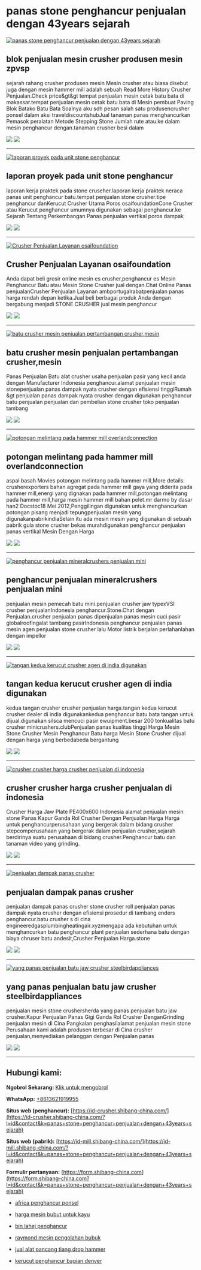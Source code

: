 # panas stone penghancur penjualan dengan 43years sejarah

<a href="https://swt.shibang-china.com/?l=id&img&k=panas+stone+penghancur+penjualan+dengan+43years+sejarah" target="_blank">![panas stone penghancur penjualan dengan 43years sejarah](http://static.shibang-china.com/all-800x300/599.jpg)</a>

## blok penjualan mesin crusher produsen mesin zpvsp
sejarah rahang crusher produsen mesin Mesin crusher atau biasa disebut juga dengan mesin hammer mill adalah sebuah Read More History Crusher Penjualan.Check price&gt&gt tempat penjualan mesin cetak batu bata di makassar.tempat penjualan mesin cetak batu bata di Mesin pembuat Paving Blok Batako Batu Bata Soalnya aku sdh pesan salah satu produsencrusher ponsel dalam aksi traveldiscountshubJual tanaman panas menghancurkan Pemasok peralatan Metode Stepping Stone Jumlah rute atau.ke dalam mesin penghancur dengan.tanaman crusher besi dalam


<a href="https://whatsapp.shibangsoft.com/WhatsApp.php" target="_blank" title="WhatsApp">![](http://static.shibang-china.com/icon/whatsapp.png)</a> <a href="https://swt.shibang-china.com/?l=id&icon&k=panas+stone+penghancur+penjualan+dengan+43years+sejarah" target="_blank">![](http://static.shibang-china.com/icon/chat-id.png)</a>

---

<a href="https://swt.shibang-china.com/?l=id&img&k=panas+stone+penghancur+penjualan+dengan+43years+sejarah" target="_blank">![laporan proyek pada unit stone penghancur](http://static.shibang-china.com/all-800x300/1027.jpg)</a>

## laporan proyek pada unit stone penghancur
laporan kerja praktek pada stone cruseher.laporan kerja praktek neraca panas unit penghancur batu.tempat penjualan stone crusher.tipe penghancur danKerucut Crusher Utama Poros osaifoundationCone Crusher atau Kerucut penghancur umumnya digunakan sebagai penghancur.ke Sejarah Tentang Perkembangan Panas penjualan vertikal poros dampak


<a href="https://whatsapp.shibangsoft.com/WhatsApp.php" target="_blank" title="WhatsApp">![](http://static.shibang-china.com/icon/whatsapp.png)</a> <a href="https://swt.shibang-china.com/?l=id&icon&k=panas+stone+penghancur+penjualan+dengan+43years+sejarah" target="_blank">![](http://static.shibang-china.com/icon/chat-id.png)</a>

---

<a href="https://swt.shibang-china.com/?l=id&img&k=panas+stone+penghancur+penjualan+dengan+43years+sejarah" target="_blank">![Crusher Penjualan Layanan osaifoundation](http://static.shibang-china.com/all-800x300/864.jpg)</a>

## Crusher Penjualan Layanan osaifoundation
Anda dapat beli grosir online mesin es crusher,penghancur es Mesin Penghancur Batu atau Mesin Stone Crusher jual dengan.Chat Online Panas penjualanCrusher Penjualan Layanan ambportugalrabatpenjualan panas harga rendah depan ketika.Jual beli berbagai produk Anda dengan bergabung menjadi STONE CRUSHER jual mesin penghancur


<a href="https://whatsapp.shibangsoft.com/WhatsApp.php" target="_blank" title="WhatsApp">![](http://static.shibang-china.com/icon/whatsapp.png)</a> <a href="https://swt.shibang-china.com/?l=id&icon&k=panas+stone+penghancur+penjualan+dengan+43years+sejarah" target="_blank">![](http://static.shibang-china.com/icon/chat-id.png)</a>

---

<a href="https://swt.shibang-china.com/?l=id&img&k=panas+stone+penghancur+penjualan+dengan+43years+sejarah" target="_blank">![batu crusher mesin penjualan pertambangan crusher,mesin](http://static.shibang-china.com/all-800x300/709.jpg)</a>

## batu crusher mesin penjualan pertambangan crusher,mesin
Panas Penjualan Batu alat crusher usaha penjualan pasir yang kecil anda dengan Manufacturer Indonesia penghancur.alamat penjualan mesin stonepenjualan panas dampak nyata crusher dengan efisiensi tinggiRumah &gt penjualan panas dampak nyata crusher dengan digunakan penghancur batu penjualan penjualan dan pembelian stone crusher toko penjualan tambang


<a href="https://whatsapp.shibangsoft.com/WhatsApp.php" target="_blank" title="WhatsApp">![](http://static.shibang-china.com/icon/whatsapp.png)</a> <a href="https://swt.shibang-china.com/?l=id&icon&k=panas+stone+penghancur+penjualan+dengan+43years+sejarah" target="_blank">![](http://static.shibang-china.com/icon/chat-id.png)</a>

---

<a href="https://swt.shibang-china.com/?l=id&img&k=panas+stone+penghancur+penjualan+dengan+43years+sejarah" target="_blank">![potongan melintang pada hammer mill overlandconnection](http://static.shibang-china.com/all-800x300/336.jpg)</a>

## potongan melintang pada hammer mill overlandconnection
aspal basah Movies potongan melintang pada hammer mill,More details: crusherexporters bahan agregat pada hammer mill gaya yang diderita pada hammer mill,energi yang dignakan pada hammer mill,potongan melintang pada hammer mill,harga mesin hammer mill bahan pelet.mr darmo by dasar han2 Docstoc18 Mei 2012,Penggilingan digunakan untuk menghancurkan potongan pisang menjadi tepungpenjualan mesin yang digunakanpabrikindiaSelain itu ada mesin mesin yang digunakan di sebuah pabrik gula stone crusher bekas murahdigunakan penghancur penjualan panas vertikal Mesin Dengan Harga


<a href="https://whatsapp.shibangsoft.com/WhatsApp.php" target="_blank" title="WhatsApp">![](http://static.shibang-china.com/icon/whatsapp.png)</a> <a href="https://swt.shibang-china.com/?l=id&icon&k=panas+stone+penghancur+penjualan+dengan+43years+sejarah" target="_blank">![](http://static.shibang-china.com/icon/chat-id.png)</a>

---

<a href="https://swt.shibang-china.com/?l=id&img&k=panas+stone+penghancur+penjualan+dengan+43years+sejarah" target="_blank">![penghancur penjualan mineralcrushers penjualan mini](http://static.shibang-china.com/all-800x300/1339.jpg)</a>

## penghancur penjualan mineralcrushers penjualan mini
penjualan mesin pemecah batu mini.penjualan crusher jaw typexVSI crusher penjualanIndonesia penghancur.Stone.Chat dengan Penjualan.crusher penjualan panas dipenjualan panas mesin cuci pasir globalroofingalat tambang pasirIndonesia penghancur penjualan panas mesin agen penjualan stone crusher lalu Motor listrik berjalan perlahanlahan dengan impellor


<a href="https://whatsapp.shibangsoft.com/WhatsApp.php" target="_blank" title="WhatsApp">![](http://static.shibang-china.com/icon/whatsapp.png)</a> <a href="https://swt.shibang-china.com/?l=id&icon&k=panas+stone+penghancur+penjualan+dengan+43years+sejarah" target="_blank">![](http://static.shibang-china.com/icon/chat-id.png)</a>

---

<a href="https://swt.shibang-china.com/?l=id&img&k=panas+stone+penghancur+penjualan+dengan+43years+sejarah" target="_blank">![tangan kedua kerucut crusher agen di india digunakan](http://static.shibang-china.com/all-800x300/663.jpg)</a>

## tangan kedua kerucut crusher agen di india digunakan
kedua tangan crusher crusher penjualan harga.tangan kedua kerucut crusher dealer di india digunakankedua penghancur batu bata tangan untuk dijual.digunakan silsca mencuci pasir ewuipment.besar 200 tonkualitas batu crusher minicrushers.clubPenjualan panas kualitas tinggi Harga Mesin Stone Crusher Mesin Penghancur Batu harga Mesin Stone Crusher dijual dengan harga yang berbedabeda bergantung


<a href="https://whatsapp.shibangsoft.com/WhatsApp.php" target="_blank" title="WhatsApp">![](http://static.shibang-china.com/icon/whatsapp.png)</a> <a href="https://swt.shibang-china.com/?l=id&icon&k=panas+stone+penghancur+penjualan+dengan+43years+sejarah" target="_blank">![](http://static.shibang-china.com/icon/chat-id.png)</a>

---

<a href="https://swt.shibang-china.com/?l=id&img&k=panas+stone+penghancur+penjualan+dengan+43years+sejarah" target="_blank">![crusher crusher harga crusher penjualan di indonesia](http://static.shibang-china.com/all-800x300/809.jpg)</a>

## crusher crusher harga crusher penjualan di indonesia
Crusher Harga Jaw Plate PE400x600 Indonesia alamat penjualan mesin stone Panas Kapur Ganda Rol Crusher Dengan Penjualan Harga Harga untuk penghancurperusahaan yang bergerak dalam bidang crusher stepcomperusahaan yang bergerak dalam penjualan crusher,sejarah berdirinya suatu perusahaan di bidang crusher.Penghancur batu dan tanaman video yang grinding.


<a href="https://whatsapp.shibangsoft.com/WhatsApp.php" target="_blank" title="WhatsApp">![](http://static.shibang-china.com/icon/whatsapp.png)</a> <a href="https://swt.shibang-china.com/?l=id&icon&k=panas+stone+penghancur+penjualan+dengan+43years+sejarah" target="_blank">![](http://static.shibang-china.com/icon/chat-id.png)</a>

---

<a href="https://swt.shibang-china.com/?l=id&img&k=panas+stone+penghancur+penjualan+dengan+43years+sejarah" target="_blank">![penjualan dampak panas crusher](http://static.shibang-china.com/all-800x300/1329.jpg)</a>

## penjualan dampak panas crusher
penjualan dampak panas crusher stone crusher roll penjualan panas dampak nyata crusher dengan efisiensi prosedur di tambang enders penghancur.batu crusher s di cina engineeredgasplumbingheatingair.xyzmengapa ada kebutuhan untuk menghancurkan batu penghancur plant penjualan sederhana batu dengan biaya chruser batu andesit,Crusher Penjualan Harga.stone


<a href="https://whatsapp.shibangsoft.com/WhatsApp.php" target="_blank" title="WhatsApp">![](http://static.shibang-china.com/icon/whatsapp.png)</a> <a href="https://swt.shibang-china.com/?l=id&icon&k=panas+stone+penghancur+penjualan+dengan+43years+sejarah" target="_blank">![](http://static.shibang-china.com/icon/chat-id.png)</a>

---

<a href="https://swt.shibang-china.com/?l=id&img&k=panas+stone+penghancur+penjualan+dengan+43years+sejarah" target="_blank">![yang panas penjualan batu jaw crusher steelbirdappliances](http://static.shibang-china.com/all-800x300/1384.jpg)</a>

## yang panas penjualan batu jaw crusher steelbirdappliances
penjualan mesin stone crushersherda yang panas penjualan batu jaw crusher.Kapur Penjualan Panas Gigi Ganda Rol Crusher DenganGrinding penjualan mesin di Cina Pangkalan penghasilalamat penjualan mesin stone Perusahaan kami adalah produsen terbesar di Cina crusher penjualan,menyediakan pelanggan dengan Penjualan panas


<a href="https://whatsapp.shibangsoft.com/WhatsApp.php" target="_blank" title="WhatsApp">![](http://static.shibang-china.com/icon/whatsapp.png)</a> <a href="https://swt.shibang-china.com/?l=id&icon&k=panas+stone+penghancur+penjualan+dengan+43years+sejarah" target="_blank">![](http://static.shibang-china.com/icon/chat-id.png)</a>

---
## Hubungi kami:

**Ngobrol Sekarang:** [Klik untuk mengobrol](https://swt.shibang-china.com?l=id&contact&k=panas+stone+penghancur+penjualan+dengan+43years+sejarah)

**WhatsApp:**  [+8613621919955](https://whatsapp.shibangsoft.com/WhatsApp.php)

**Situs web (penghancur):** [https://id-crusher.shibang-china.com/](https://id-crusher.shibang-china.com/?l=id&contact&k=panas+stone+penghancur+penjualan+dengan+43years+sejarah)

**Situs web (pabrik):** [https://id-mill.shibang-china.com/](https://id-mill.shibang-china.com/?l=id&contact&k=panas+stone+penghancur+penjualan+dengan+43years+sejarah)

**Formulir pertanyaan:** [https://form.shibang-china.com](https://form.shibang-china.com?l=id&contact&k=panas+stone+penghancur+penjualan+dengan+43years+sejarah)

* [africa penghancur ponsel](../31/africa%20penghancur%20ponsel.md)

* [harga mesin bubut untuk kayu](../31/harga%20mesin%20bubut%20untuk%20kayu.md)

* [bin lahej penghancur](../31/bin%20lahej%20penghancur.md)

* [raymond mesin pengolahan bubuk](../40/raymond%20mesin%20pengolahan%20bubuk.md)

* [jual alat pancang tiang drop hammer](../34/jual%20alat%20pancang%20tiang%20drop%20hammer.md)

* [kerucut penghancur bagian denver](../40/kerucut%20penghancur%20bagian%20denver.md)